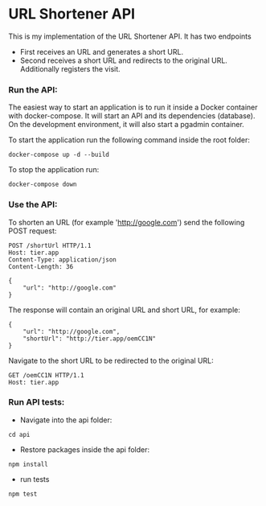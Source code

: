# URL Shortener API

This is my implementation of the URL Shortener API. It has two endpoints

- First receives an URL and generates a short URL.
- Second receives a short URL and redirects to the original URL. Additionally registers the visit.

### Run the API:

The easiest way to start an application is to run it inside a Docker container with docker-compose. It will start an API and its dependencies (database). On the development environment, it will also start a pgadmin container.

To start the application run the following command inside the root folder:

```
docker-compose up -d --build
```

To stop the application run:

```
docker-compose down
```

### Use the API:

To shorten an URL (for example 'http://google.com') send the following POST request:

```
POST /shortUrl HTTP/1.1
Host: tier.app
Content-Type: application/json
Content-Length: 36

{
    "url": "http://google.com"
}
```

The response will contain an original URL and short URL, for example:

```
{
    "url": "http://google.com",
    "shortUrl": "http://tier.app/oemCC1N"
}
```

Navigate to the short URL to be redirected to the original URL:

```
GET /oemCC1N HTTP/1.1
Host: tier.app
```

### Run API tests:

* Navigate into the api folder:

```
cd api
```

* Restore packages inside the api folder:

```
npm install
```

* run tests

```
npm test
```
